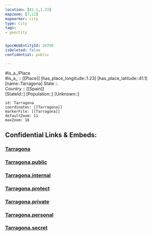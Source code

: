 ```yaml
---
location: [41.1,1.23] 
mapzoom: [7,12] 
mapmarker: city 
type: City
tags:
- geo/City


SpocWebEntityId: 34768
isDeleted: false
confidential: public

---
```

#is_a_/Place  
#is_a_ :: [[Place]] 
[has_place_longitude::1.23] 
[has_place_latitude::41.1] 
[name::Tarragona] 
State ::  
Country :: [[Spain]]  
[StateId::] 
[Population::] 
[Unknown::] 


```leaflet
id: Tarragona
coordinates: [[Tarragona]] 
markerFile: [[Tarragona]] 
defaultZoom: 11 
maxZoom: 18
```


## Confidential Links & Embeds: 

### [Tarragona](/_Standards/Earth/Continent/Europe/Europe~South/Spain/City/Tarragona.md) 

### [Tarragona.public](/_public/Earth/Continent/Europe/Europe~South/Spain/City/Tarragona.public.md) 

### [Tarragona.internal](/_internal/Earth/Continent/Europe/Europe~South/Spain/City/Tarragona.internal.md) 

### [Tarragona.protect](/_protect/Earth/Continent/Europe/Europe~South/Spain/City/Tarragona.protect.md) 

### [Tarragona.private](/_private/Earth/Continent/Europe/Europe~South/Spain/City/Tarragona.private.md) 

### [Tarragona.personal](/_personal/Earth/Continent/Europe/Europe~South/Spain/City/Tarragona.personal.md) 

### [Tarragona.secret](/_secret/Earth/Continent/Europe/Europe~South/Spain/City/Tarragona.secret.md)

